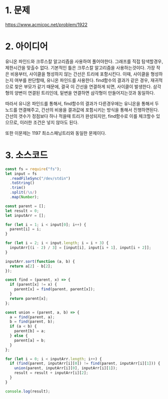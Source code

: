 # 1. 문제

https://www.acmicpc.net/problem/1922

# 2. 아이디어

유니온 파인드와 크루스칼 알고리즘을 사용하여 풀어야한다. 그래프를 직접 탐색할경우, 제한시간을 맞출수 없다. 기본적인 틀은 크루스칼 알고리즘을 사용하는것이다. 가장 작은 비용부터, 사이클을 형성하지 않는 간선은 트리에 포함시킨다. 이때, 사이클을 형성하는지 여부를 판단할때, 유니온 파인드를 사용한다. find함수의 결과가 같은 경우, 재귀적으로 찾은 부모가 같기 때문에, 결국 이 간선을 연결하게 되면, 사이클이 발생한다. 삼각형의 양변이 연결된 트리인데, 밑변을 연결하면 삼각형이 만들어지는것과 동일하다.

따라서 유니온 파인드를 통해서, find함수의 결과가 다른경우에는 유니온을 통해서 두 노드를 연결해주고, 간선의 비용을 결과값에 포함시키는 방식을 통해서 진행하면된다. 간선의 갯수가 정점보다 하나 적을때 트리가 완성되지만, find함수로 이를 체크할수 있으므로, 이러한 조건은 넣지 않아도 된다.

또한 이문제는 1197 최소스패닝트리와 동일한 문제이다.

# 3. 소스코드

```javascript
const fs = require("fs");
let input = fs
  .readFileSync("/dev/stdin")
  .toString()
  .trim()
  .split(/\s/)
  .map(Number);

const parent = [];
let result = 0;
let inputArr = [];

for (let i = 1; i < input[0]; i++) {
  parent[i] = i;
}

for (let i = 2; i < input.length; i = i + 3) {
  inputArr[(i - 2) / 3] = [input[i], input[i + 1], input[i + 2]];
}

inputArr.sort(function (a, b) {
  return a[2] - b[2];
});

const find = (parent, x) => {
  if (parent[x] != x) {
    parent[x] = find(parent, parent[x]);
  }
  return parent[x];
};

const union = (parent, a, b) => {
  a = find(parent, a);
  b = find(parent, b);
  if (a < b) {
    parent[b] = a;
  } else {
    parent[a] = b;
  }
};

for (let i = 0; i < inputArr.length; i++) {
  if (find(parent, inputArr[i][0]) != find(parent, inputArr[i][1])) {
    union(parent, inputArr[i][0], inputArr[i][1]);
    result = result + inputArr[i][2];
  }
}

console.log(result);
```
